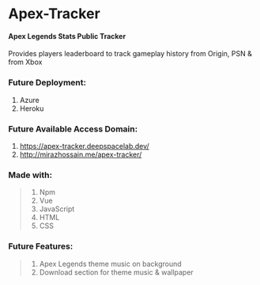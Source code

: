 # Apex-Tracker

#### Apex Legends Stats Public Tracker

Provides players leaderboard to track gameplay history from Origin, PSN & from Xbox


### Future Deployment:
1. Azure
2. Heroku

### Future Available Access Domain:
1. https://apex-tracker.deepspacelab.dev/
2. http://mirazhossain.me/apex-tracker/


### Made with:
> 1. Npm
> 2. Vue
> 3. JavaScript
> 4. HTML
> 5. CSS


### Future Features:
> 1. Apex Legends theme music on background
> 2. Download section for theme music & wallpaper